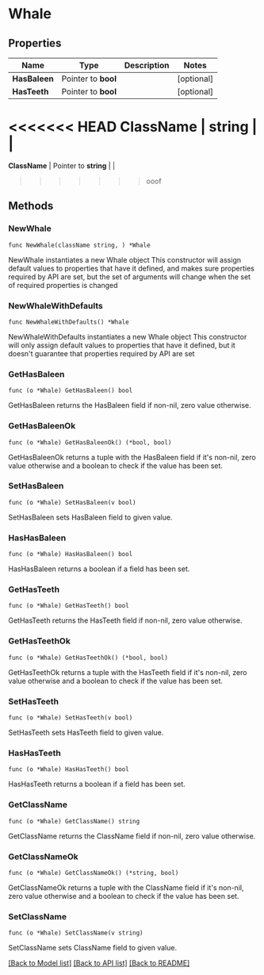 # Whale

## Properties

Name | Type | Description | Notes
------------ | ------------- | ------------- | -------------
**HasBaleen** | Pointer to **bool** |  | [optional] 
**HasTeeth** | Pointer to **bool** |  | [optional] 
<<<<<<< HEAD
**ClassName** | **string** |  | 
=======
**ClassName** | Pointer to **string** |  | 
>>>>>>> ooof

## Methods

### NewWhale

`func NewWhale(className string, ) *Whale`

NewWhale instantiates a new Whale object
This constructor will assign default values to properties that have it defined,
and makes sure properties required by API are set, but the set of arguments
will change when the set of required properties is changed

### NewWhaleWithDefaults

`func NewWhaleWithDefaults() *Whale`

NewWhaleWithDefaults instantiates a new Whale object
This constructor will only assign default values to properties that have it defined,
but it doesn't guarantee that properties required by API are set

### GetHasBaleen

`func (o *Whale) GetHasBaleen() bool`

GetHasBaleen returns the HasBaleen field if non-nil, zero value otherwise.

### GetHasBaleenOk

`func (o *Whale) GetHasBaleenOk() (*bool, bool)`

GetHasBaleenOk returns a tuple with the HasBaleen field if it's non-nil, zero value otherwise
and a boolean to check if the value has been set.

### SetHasBaleen

`func (o *Whale) SetHasBaleen(v bool)`

SetHasBaleen sets HasBaleen field to given value.

### HasHasBaleen

`func (o *Whale) HasHasBaleen() bool`

HasHasBaleen returns a boolean if a field has been set.

### GetHasTeeth

`func (o *Whale) GetHasTeeth() bool`

GetHasTeeth returns the HasTeeth field if non-nil, zero value otherwise.

### GetHasTeethOk

`func (o *Whale) GetHasTeethOk() (*bool, bool)`

GetHasTeethOk returns a tuple with the HasTeeth field if it's non-nil, zero value otherwise
and a boolean to check if the value has been set.

### SetHasTeeth

`func (o *Whale) SetHasTeeth(v bool)`

SetHasTeeth sets HasTeeth field to given value.

### HasHasTeeth

`func (o *Whale) HasHasTeeth() bool`

HasHasTeeth returns a boolean if a field has been set.

### GetClassName

`func (o *Whale) GetClassName() string`

GetClassName returns the ClassName field if non-nil, zero value otherwise.

### GetClassNameOk

`func (o *Whale) GetClassNameOk() (*string, bool)`

GetClassNameOk returns a tuple with the ClassName field if it's non-nil, zero value otherwise
and a boolean to check if the value has been set.

### SetClassName

`func (o *Whale) SetClassName(v string)`

SetClassName sets ClassName field to given value.



[[Back to Model list]](../README.md#documentation-for-models) [[Back to API list]](../README.md#documentation-for-api-endpoints) [[Back to README]](../README.md)



